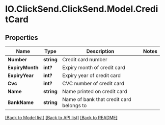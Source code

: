 # IO.ClickSend.ClickSend.Model.CreditCard
## Properties

Name | Type | Description | Notes
------------ | ------------- | ------------- | -------------
**Number** | **string** | Credit card number | 
**ExpiryMonth** | **int?** | Expiry month of credit card | 
**ExpiryYear** | **int?** | Expiry year of credit card | 
**Cvc** | **int?** | CVC number of credit card | 
**Name** | **string** | Name printed on credit card | 
**BankName** | **string** | Name of bank that credit card belongs to | 

[[Back to Model list]](../README.md#documentation-for-models) [[Back to API list]](../README.md#documentation-for-api-endpoints) [[Back to README]](../README.md)

